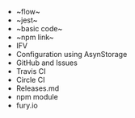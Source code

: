 * ~flow~
* ~jest~
* ~basic code~
* ~npm link~
* IFV
* Configuration using AsynStorage
* GitHub and Issues
* Travis CI
* Circle CI
* Releases.md
* npm module
* fury.io

